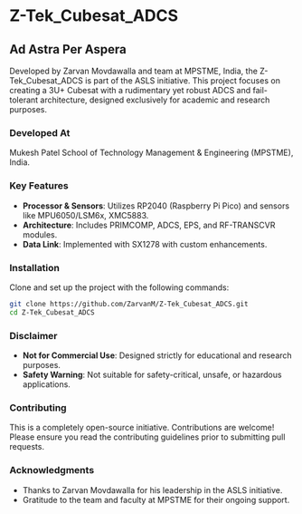 # Z-Tek_Cubesat_ADCS

## Ad Astra Per Aspera

Developed by Zarvan Movdawalla and team at MPSTME, India, the Z-Tek_Cubesat_ADCS is part of the ASLS initiative. This project focuses on creating a 3U+ Cubesat with a rudimentary yet robust ADCS and fail-tolerant architecture, designed exclusively for academic and research purposes.

### Developed At
Mukesh Patel School of Technology Management & Engineering (MPSTME), India.

### Key Features
- **Processor & Sensors**: Utilizes RP2040 (Raspberry Pi Pico) and sensors like MPU6050/LSM6x, XMC5883.
- **Architecture**: Includes PRIMCOMP, ADCS, EPS, and RF-TRANSCVR modules.
- **Data Link**: Implemented with SX1278 with custom enhancements.

### Installation

Clone and set up the project with the following commands:

```bash
git clone https://github.com/ZarvanM/Z-Tek_Cubesat_ADCS.git
cd Z-Tek_Cubesat_ADCS
```

### Disclaimer
- **Not for Commercial Use**: Designed strictly for educational and research purposes.
- **Safety Warning**: Not suitable for safety-critical, unsafe, or hazardous applications.

### Contributing

This is a completely open-source initiative. Contributions are welcome! Please ensure you read the contributing guidelines prior to submitting pull requests.

### Acknowledgments

- Thanks to Zarvan Movdawalla for his leadership in the ASLS initiative.
- Gratitude to the team and faculty at MPSTME for their ongoing support.
